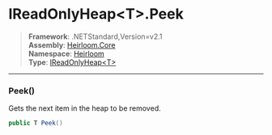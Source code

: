# IReadOnlyHeap\<T>.Peek

> **Framework**: .NETStandard,Version=v2.1  
> **Assembly**: [Heirloom.Core][0]  
> **Namespace**: [Heirloom][0]  
> **Type**: [IReadOnlyHeap\<T>][1]  

--------------------------------------------------------------------------------

### Peek()

Gets the next item in the heap to be removed.

```cs
public T Peek()
```

[0]: ../Heirloom.Core.md
[1]: Heirloom.IReadOnlyHeap[T].md
